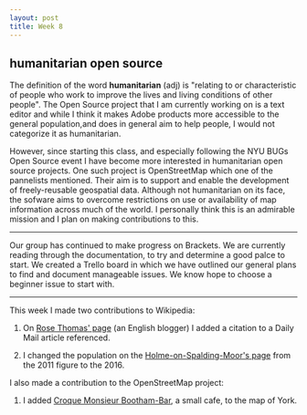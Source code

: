 ```yaml
---
layout: post
title: Week 8
---
```

## humanitarian open source 

The definition of the word **humanitarian** (adj) is "relating to or characteristic of people who work to improve the lives and living conditions of other people".
The Open Source project that I am currently working on is a text editor and while I think it makes Adobe products more accessible to the general population,and does in general aim to help people, 
I would not categorize it as humanitarian.  

However, since starting this class, and especially following the NYU BUGs Open Source event I have become more interested in humanitarian open source projects. One such project 
is OpenStreetMap which one of the pannelists mentioned. Their aim is to support and enable the development of freely-reusable geospatial data. Although not humanitarian on its face, the sofware aims to overcome restrictions on use or availability of map information across much of the world.
I personally think this is an admirable mission and I plan on making contributions to this. 

----
Our group has continued to make progress on Brackets. We are currently reading through the documentation, to try and determine a good palce to start. We created a Trello board in which we have outlined our general plans to find and document manageable issues. We know hope to choose a beginner issue to start with. 

----

This week I made two contributions to Wikipedia:
1. On [Rose Thomas' page](https://en.wikipedia.org/wiki/Rose_Thomas_(blogger)) (an English blogger) I added a citation to a Daily Mail article referenced. 

2. I changed the population on the [Holme-on-Spalding-Moor's page](https://en.wikipedia.org/wiki/Holme-on-Spalding-Moor) from the 2011 figure to the 2016. 

I also made a contribution to the OpenStreetMap project:
1. I added [Croque Monsieur Bootham-Bar](https://www.openstreetmap.org/changeset/57552867), a small cafe, to the map of York. 
